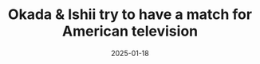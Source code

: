 ---
title: Okada & Ishii try to have a match for American television
promotion: AEW
show: Collision
date: 2025-01-18
tags:
  - okada
  - ishii
images:
  - src: /assets/aew-2025-01/2025.01.18.AEW.Collision.e.jpg
    alt: Okada vs Ishii in an American TV style match
---